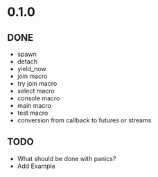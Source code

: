 # 0.1.0

## DONE

-  spawn
-  detach
-  yield\_now
-  join macro
-  try join macro
-  select macro
-  console macro
-  main macro
-  test macro
-  conversion from callback to futures or streams

## TODO

- What should be done with panics?
- Add Example
